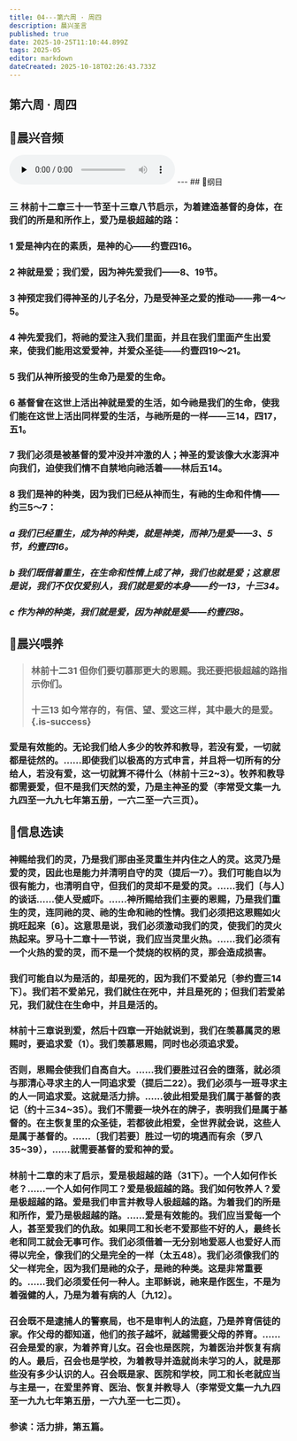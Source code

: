 ```yaml
---
title: 04---第六周 · 周四
description: 晨兴圣言
published: true
date: 2025-10-25T11:10:44.899Z
tags: 2025-05
editor: markdown
dateCreated: 2025-10-18T02:26:43.733Z
---
```


## 第六周 · 周四
## 🎵晨兴音频
<audio id="audio" controls="" preload="none">
      <source id="mp3" src="/2025-05/week6/week6day4.mp3">
</audio>
---
## 📖纲目

### 三    林前十二章三十一节至十三章八节启示，为着建造基督的身体，在我们的所是和所作上，爱乃是极超越的路：

### 1    爱是神内在的素质，是神的心——约壹四16。

### 2    神就是爱；我们爱，因为神先爱我们——8、19节。

### 3    神预定我们得神圣的儿子名分，乃是受神圣之爱的推动——弗一4～5。

### 4    神先爱我们，将祂的爱注入我们里面，并且在我们里面产生出爱来，使我们能用这爱爱神，并爱众圣徒——约壹四19～21。

### 5    我们从神所接受的生命乃是爱的生命。

### 6    基督曾在这世上活出神就是爱的生活，如今祂是我们的生命，使我们能在这世上活出同样爱的生活，与祂所是的一样——三14，四17，五1。

### 7    我们必须是被基督的爱冲没并冲激的人；神圣的爱该像大水澎湃冲向我们，迫使我们情不自禁地向祂活着——林后五14。

### 8    我们是神的种类，因为我们已经从神而生，有祂的生命和件情——约三5～7：

### *a    我们已经重生，成为神的种类，就是神类，而神乃是爱——3、5节，约壹四16。*

### *b    我们既借着重生，在生命和性情上成了神，我们也就是爱；这意思是说，我们不仅仅爱别人，我们就是爱的本身——约一13，十三34。*

### *c    作为神的种类，我们就是爱，因为神就是爱——约壹四8。*

## 📖晨兴喂养

>### 林前十二31    但你们要切慕那更大的恩赐。我还要把极超越的路指示你们。
>
>### 十三13    如今常存的，有信、望、爱这三样，其中最大的是爱。{.is-success}

### 爱是有效能的。无论我们给人多少的牧养和教导，若没有爱，一切就都是徒然的。……即使我们以极高的方式申言，并且将一切所有的分给人，若没有爱，这一切就算不得什么（林前十三2~3）。牧养和教导都需要爱，但不是我们天然的爱，乃是主神圣的爱（李常受文集一九九四至一九九七年第五册，一六二至一六三页）。

## 📖信息选读

### 神赐给我们的灵，乃是我们那由圣灵重生并内住之人的灵。这灵乃是爱的灵，因此也是能力并清明自守的灵（提后一7）。我们可能自以为很有能力，也清明自守，但我们的灵却不是爱的灵。……我们〔与人〕的谈话……使人受威吓。……神所赐给我们主要的恩赐，乃是我们重生的灵，连同祂的灵、祂的生命和祂的性情。我们必须把这恩赐如火挑旺起来〔6〕。这意思是说，我们必须激动我们的灵，使我们的灵火热起来。罗马十二章十一节说，我们应当灵里火热。……我们必须有一个火热的爱的灵，而不是一个焚烧的权柄的灵，那会造成损害。

### 我们可能自以为是活的，却是死的，因为我们不爱弟兄〔参约壹三14下〕。我们若不爱弟兄，我们就住在死中，并且是死的；但我们若爱弟兄，我们就住在生命中，并且是活的。

### 林前十三章说到爱，然后十四章一开始就说到，我们在羡慕属灵的恩赐时，要追求爱（1）。我们羡慕恩赐，同时也必须追求爱。

### 否则，恩赐会使我们自高自大。……我们要胜过召会的堕落，就必须与那清心寻求主的人一同追求爱（提后二22）。我们必须与一班寻求主的人一同追求爱。这就是活力排。……彼此相爱是我们属于基督的表记（约十三34~35）。我们不需要一块外在的牌子，表明我们是属于基督的。在主恢复里的众圣徒，若都彼此相爱，全世界就会说，这些人是属于基督的。……〔我们若要〕胜过一切的境遇而有余（罗八35~39），……就需要基督的爱和神的爱。

### 林前十二章的末了启示，爱是极超越的路（31下）。一个人如何作长老？……一个人如何作同工？爱是极超越的路。我们如何牧养人？爱是极超越的路。爱是我们申言并教导人极超越的路。为着我们的所是和所作，爱乃是极超越的路。……爱是有效能的。我们应当爱每一个人，甚至爱我们的仇敌。如果同工和长老不爱那些不好的人，最终长老和同工就会无事可作。我们必须借着一无分别地爱恶人也爱好人而得以完全，像我们的父是完全的一样（太五48）。我们必须像我们的父一样完全，因为我们是祂的众子，是祂的种类。这是非常重要的。……我们必须爱任何一种人。主耶稣说，祂来是作医生，不是为着强健的人，乃是为着有病的人〔九12〕。

### 召会既不是逮捕人的警察局，也不是审判人的法庭，乃是养育信徒的家。作父母的都知道，他们的孩子越坏，就越需要父母的养育。……召会是爱的家，为着养育儿女。召会也是医院，为着医治并恢复有病的人。最后，召会也是学校，为着教导并造就尚未学习的人，就是那些没有多少认识的人。召会既是家、医院和学校，同工和长老就应当与主是一，在爱里养育、医治、恢复并教导人（李常受文集一九九四至一九九七年第五册，一六九至一七二页）。

### 参读：活力排，第五篇。
<!-- Google tag (gtag.js) -->
<script async src="https://www.googletagmanager.com/gtag/js?id=G-1P8709Z16T"></script>
<script>
  window.dataLayer = window.dataLayer || [];
  function gtag(){dataLayer.push(arguments);}
  gtag('js', new Date());

  gtag('config', 'G-1P8709Z16T');
</script>